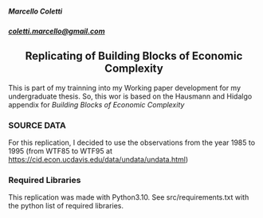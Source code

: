 ##### **Marcello Coletti**
##### **coletti.marcello@gmail.com**

## <center> Replicating of Building Blocks of Economic Complexity </center>

This is part of my trainning into my Working paper development for my undergraduate thesis. So, this wor is based on the Hausmann and Hidalgo appendix for *Building Blocks of Economic Complexity*
    
### SOURCE DATA
    
For this replication, I decided to use the observations from the year 1985 to 1995 (from WTF85 to WTF95 at https://cid.econ.ucdavis.edu/data/undata/undata.html)

### Required Libraries

This replication was made with Python3.10. See src/requirements.txt with the python list of required libraries.